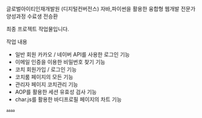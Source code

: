 글로벌아이티인재개발원
(디지털컨버전스) 자바,파이썬을 활용한 융합형 웹개발 전문가 양성과정 수료생 전승환

최종 프로젝트 작업물입니다.

작업 내용
  - 일반 회원 카카오 / 네이버 API를 사용한 로그인 기능
  - 이메일 인증을 이용한 비밀번호 찾기 기능
  - 코치 회원가입 / 로그인 기능
  - 코치룸 페이지의 모든 기능
  - 관리자 페이지 코치관리 기능
  - AOP를 활용한 세션 유효성 검사 기능
  - char.js를 활용한 바디프로필 페이지의 차트 기능

<p style="font-size:10px">aaaa</p>
